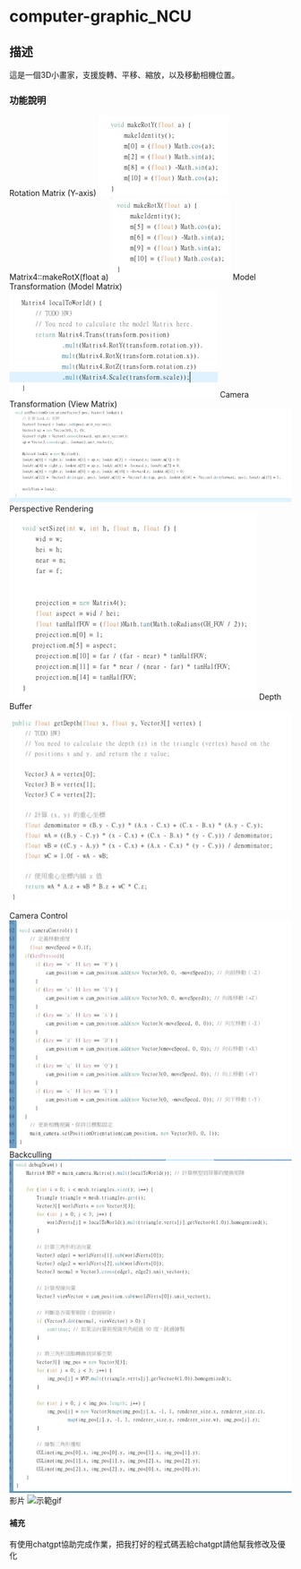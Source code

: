 # computer-graphic_NCU

## 描述
這是一個3D小畫家，支援旋轉、平移、縮放，以及移動相機位置。

### 功能說明
Rotation Matrix (Y-axis)
![示範jpg](./image/1.jpg)
Matrix4::makeRotX(float a)
![示範jpg](./image/2.jpg)
Model Transformation (Model Matrix)
![示範jpg](./image/3.jpg)
Camera Transformation (View Matrix)
![示範jpg](./image/4.jpg)
Perspective Rendering
![示範jpg](./image/5.jpg)
Depth Buffer
![示範jpg](./image/6.jpg)
Camera Control
![示範jpg](./image/7.jpg)
Backculling
![示範jpg](./image/8.jpg)
影片
![示範gif](./image/9.gif)


#### 補充
有使用chatgpt協助完成作業，把我打好的程式碼丟給chatgpt請他幫我修改及優化